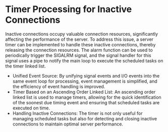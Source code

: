 # Timer Processing for Inactive Connections
Inactive connections occupy valuable connection resources, significantly affecting the performance of the server. To address this issue, a server timer can be implemented to handle these inactive connections, thereby releasing the connection resources. The alarm function can be used to periodically trigger the SIGALRM signal, and the signal handler for this signal uses a pipe to notify the main loop to execute the scheduled tasks on the timer linked list.

- Unified Event Source: By unifying signal events and I/O events into the same event loop for processing, event management is simplified, and the efficiency of event handling is improved.
- Timer Based on an Ascending Order Linked List: An ascending order linked list is used to manage timers, allowing for the quick identification of the soonest due timing event and ensuring that scheduled tasks are executed on time.
- Handling Inactive Connections: The timer is not only useful for managing scheduled tasks but also for detecting and closing inactive connections to maintain optimal server performance.